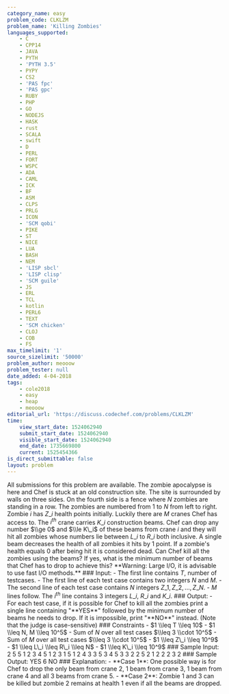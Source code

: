 ```yaml
---
category_name: easy
problem_code: CLKLZM
problem_name: 'Killing Zombies'
languages_supported:
    - C
    - CPP14
    - JAVA
    - PYTH
    - 'PYTH 3.5'
    - PYPY
    - CS2
    - 'PAS fpc'
    - 'PAS gpc'
    - RUBY
    - PHP
    - GO
    - NODEJS
    - HASK
    - rust
    - SCALA
    - swift
    - D
    - PERL
    - FORT
    - WSPC
    - ADA
    - CAML
    - ICK
    - BF
    - ASM
    - CLPS
    - PRLG
    - ICON
    - 'SCM qobi'
    - PIKE
    - ST
    - NICE
    - LUA
    - BASH
    - NEM
    - 'LISP sbcl'
    - 'LISP clisp'
    - 'SCM guile'
    - JS
    - ERL
    - TCL
    - kotlin
    - PERL6
    - TEXT
    - 'SCM chicken'
    - CLOJ
    - COB
    - FS
max_timelimit: '1'
source_sizelimit: '50000'
problem_author: meooow
problem_tester: null
date_added: 4-04-2018
tags:
    - cole2018
    - easy
    - heap
    - meooow
editorial_url: 'https://discuss.codechef.com/problems/CLKLZM'
time:
    view_start_date: 1524062940
    submit_start_date: 1524062940
    visible_start_date: 1524062940
    end_date: 1735669800
    current: 1525454366
is_direct_submittable: false
layout: problem
---
```

All submissions for this problem are available. The zombie apocalypse is here and Chef is stuck at an old construction site. The site is surrounded by walls on three sides. On the fourth side is a fence where $N$ zombies are standing in a row. The zombies are numbered from $1$ to $N$ from left to right. Zombie $i$ has $Z\_i$ health points initially. Luckily there are $M$ cranes Chef has access to. The $i^{th}$ crane carries $K\_i$ construction beams. Chef can drop any number $\\ge 0$ and $\\le K\_i$ of these beams from crane $i$ and they will hit all zombies whose numbers lie between $L\_i$ to $R\_i$ both inclusive. A single beam decreases the health of all zombies it hits by $1$ point. If a zombie's health equals $0$ after being hit it is considered dead. Can Chef kill all the zombies using the beams? If yes, what is the minimum number of beams that Chef has to drop to achieve this? \*\*Warning: Large I/O, it is advisable to use fast I/O methods.\*\* ### Input: - The first line contains $T$, number of testcases. - The first line of each test case contains two integers $N$ and $M$. - The second line of each test case contains $N$ integers $Z\_1, Z\_2, ..., Z\_N$. - $M$ lines follow. The $i^{th}$ line contains $3$ integers $L\_i$, $R\_i$ and $K\_i$. ### Output: - For each test case, if it is possible for Chef to kill all the zombies print a single line containing "\*\*YES\*\*" followed by the minimum number of beams he needs to drop. If it is impossible, print "\*\*NO\*\*" instead. (Note that the judge is case-sensitive) ### Constraints - $1 \\leq T \\leq 10$ - $1 \\leq N, M \\leq 10^5$ - Sum of $N$ over all test cases $\\leq 3 \\cdot 10^5$ - Sum of $M$ over all test cases $\\leq 3 \\cdot 10^5$ - $1 \\leq Z\_i \\leq 10^9$ - $1 \\leq L\_i \\leq R\_i \\leq N$ - $1 \\leq K\_i \\leq 10^9$ ### Sample Input: 2 5 5 1 2 3 4 5 1 2 3 1 5 1 2 4 3 3 5 3 4 5 3 3 2 2 5 2 1 2 2 2 3 2 ### Sample Output: YES 6 NO ### Explanation: - \*\*Case 1\*\*: One possible way is for Chef to drop the only beam from crane 2, 1 beam from crane 3, 1 beam from crane 4 and all 3 beams from crane 5. - \*\*Case 2\*\*: Zombie 1 and 3 can be killed but zombie 2 remains at health 1 even if all the beams are dropped.
